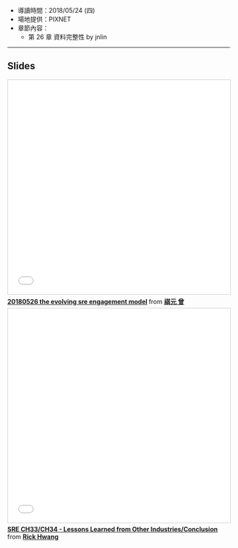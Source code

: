 
* 導讀時間：2018/05/24 (四)
* 場地提供：PIXNET
* 章節內容：
    * 第 26 章 資料完整性 by jnlin

---
## Slides


<iframe src="//www.slideshare.net/slideshow/embed_code/key/nJAbZTNRo8eZeI" width="595" height="485" frameborder="0" marginwidth="0" marginheight="0" scrolling="no" style="border:1px solid #CCC; border-width:1px; margin-bottom:5px; max-width: 100%;" allowfullscreen> </iframe> <div style="margin-bottom:5px"> <strong> <a href="//www.slideshare.net/cytseng999/20180526-the-evolving-sre-engagement-model" title="20180526 the evolving sre engagement model" target="_blank">20180526 the evolving sre engagement model</a> </strong> from <strong><a href="https://www.slideshare.net/cytseng999" target="_blank">祺元 曾</a></strong> </div>


<iframe src="//www.slideshare.net/slideshow/embed_code/key/rbRJpVGOXsjpJg" width="595" height="485" frameborder="0" marginwidth="0" marginheight="0" scrolling="no" style="border:1px solid #CCC; border-width:1px; margin-bottom:5px; max-width: 100%;" allowfullscreen> </iframe> <div style="margin-bottom:5px"> <strong> <a href="//www.slideshare.net/rickhwang/sre-ch33ch34-lessons-learned-from-other-industriesconclusion-90165433" title="SRE CH33/CH34 - Lessons Learned from Other Industries/Conclusion" target="_blank">SRE CH33/CH34 - Lessons Learned from Other Industries/Conclusion</a> </strong> from <strong><a href="https://www.slideshare.net/rickhwang" target="_blank">Rick Hwang</a></strong> </div>
